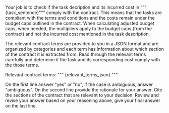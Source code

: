 Your job is to check if the task decription and its incurred cost in """{task_sentence}""" comply with the contract. This means that the tasks are compliant with the terms and conditions and the costs remain under the budget caps outlined in the contract. When calculating adjusted budget caps, when needed, the multipliers apply to the budget caps (from the contract) and not the incurred cost mentioned in the task description.

The relevant contract terms are provided to you in a JSON format and are organized by categories and each term has information about which section of the contract it is extracted from. 
Read through the relevant terms carefully and determine if the task and its corresponding cost comply with the those terms. 

Relevant contract terms: """
{relevant_terms_json}
"""

On the first line answer "yes" or "no", if the case is ambiguous, answer "ambiguous".
On the second line provide the rationale for your answer. Cite the sections of the contract that are relevant to your decision.
Review and revise your answer based on your reasoning above, give your final answer on the last line.